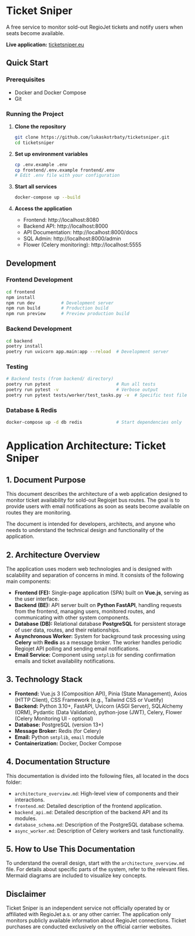 # Ticket Sniper

A free service to monitor sold-out RegioJet tickets and notify users when seats become available.

**Live application:** [ticketsniper.eu](https://ticketsniper.eu)

## Quick Start

### Prerequisites

- Docker and Docker Compose
- Git

### Running the Project

1. **Clone the repository**
   ```bash
   git clone https://github.com/lukaskotrbaty/ticketsniper.git
   cd ticketsniper
   ```

2. **Set up environment variables**
   ```bash
   cp .env.example .env
   cp frontend/.env.example frontend/.env
   # Edit .env file with your configuration
   ```

3. **Start all services**
   ```bash
   docker-compose up --build
   ```

4. **Access the application**
   - Frontend: http://localhost:8080
   - Backend API: http://localhost:8000
   - API Documentation: http://localhost:8000/docs
   - SQL Admin: http://localhost:8000/admin
   - Flower (Celery monitoring): http://localhost:5555

## Development

### Frontend Development
```bash
cd frontend
npm install
npm run dev          # Development server
npm run build        # Production build
npm run preview      # Preview production build
```

### Backend Development
```bash
cd backend
poetry install
poetry run uvicorn app.main:app --reload  # Development server
```

### Testing
```bash
# Backend tests (from backend/ directory)
poetry run pytest                         # Run all tests
poetry run pytest -v                      # Verbose output
poetry run pytest tests/worker/test_tasks.py -v  # Specific test file
```

### Database & Redis
```bash
docker-compose up -d db redis             # Start dependencies only
```

# Application Architecture: Ticket Sniper

## 1. Document Purpose

This document describes the architecture of a web application designed to monitor ticket availability for sold-out Regiojet bus routes. The goal is to provide users with email notifications as soon as seats become available on routes they are monitoring.

The document is intended for developers, architects, and anyone who needs to understand the technical design and functionality of the application.

## 2. Architecture Overview

The application uses modern web technologies and is designed with scalability and separation of concerns in mind. It consists of the following main components:

*   **Frontend (FE):** Single-page application (SPA) built on **Vue.js**, serving as the user interface.
*   **Backend (BE):** API server built on **Python FastAPI**, handling requests from the frontend, managing users, monitored routes, and communicating with other system components.
*   **Database (DB):** Relational database **PostgreSQL** for persistent storage of user data, routes, and their relationships.
*   **Asynchronous Worker:** System for background task processing using **Celery** with **Redis** as a message broker. The worker handles periodic Regiojet API polling and sending email notifications.
*   **Email Service:** Component using `smtplib` for sending confirmation emails and ticket availability notifications.

## 3. Technology Stack

*   **Frontend:** Vue.js 3 (Composition API), Pinia (State Management), Axios (HTTP Client), CSS Framework (e.g., Tailwind CSS or Vuetify)
*   **Backend:** Python 3.10+, FastAPI, Uvicorn (ASGI Server), SQLAlchemy (ORM), Pydantic (Data Validation), python-jose (JWT), Celery, Flower (Celery Monitoring UI - optional)
*   **Database:** PostgreSQL (version 13+)
*   **Message Broker:** Redis (for Celery)
*   **Email:** Python `smtplib`, `email` module
*   **Containerization:** Docker, Docker Compose

## 4. Documentation Structure

This documentation is divided into the following files, all located in the docs folder:

*   `architecture_overview.md`: High-level view of components and their interactions.
*   `frontend.md`: Detailed description of the frontend application.
*   `backend_api.md`: Detailed description of the backend API and its modules.
*   `database_schema.md`: Description of the PostgreSQL database schema.
*   `async_worker.md`: Description of Celery workers and task functionality.

## 5. How to Use This Documentation

To understand the overall design, start with the `architecture_overview.md` file. For details about specific parts of the system, refer to the relevant files. Mermaid diagrams are included to visualize key concepts.

## Disclaimer

Ticket Sniper is an independent service not officially operated by or affiliated with RegioJet a.s. or any other carrier. The application only monitors publicly available information about RegioJet connections. Ticket purchases are conducted exclusively on the official carrier websites.
